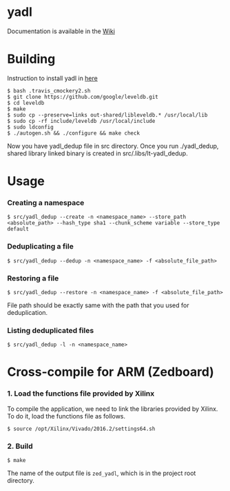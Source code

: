 # yadl

<!--
[![Build Status](https://travis-ci.org/YADL/yadl.svg?branch=master)](https://travis-ci.org/YADL/yadl)
-->
Documentation is available in the [Wiki](https://github.com/YADL/yadl/wiki)

# Building

Instruction to install yadl in [here](https://travis-ci.org/YADL/yadl/jobs/93469413)

```
$ bash .travis_cmockery2.sh
$ git clone https://github.com/google/leveldb.git
$ cd leveldb
$ make
$ sudo cp --preserve=links out-shared/libleveldb.* /usr/local/lib
$ sudo cp -rf include/leveldb /usr/local/include
$ sudo ldconfig
$ ./autogen.sh && ./configure && make check
```

Now you have yadl_dedup file in src directory.
Once you run ./yadl_dedup, shared library linked binary is created in src/.libs/lt-yadl_dedup.

# Usage

### Creating a namespace

```
$ src/yadl_dedup --create -n <namespace_name> --store_path <absolute_path> --hash_type sha1 --chunk_scheme variable --store_type default
```

### Deduplicating a file

```
$ src/yadl_dedup --dedup -n <namespace_name> -f <absolute_file_path>
```

### Restoring a file

```
$ src/yadl_dedup --restore -n <namespace_name> -f <absolute_file_path>
```

File path should be exactly same with the path that you used for deduplication.

### Listing deduplicated files

```
$ src/yadl_dedup -l -n <namespace_name>
```

# Cross-compile for ARM (Zedboard)
### 1. Load the functions file provided by Xilinx
To compile the application, we need to link the libraries provided by Xilinx. To do it, load the functions file as follows.
```
$ source /opt/Xilinx/Vivado/2016.2/settings64.sh
```

### 2. Build
```
$ make
```
The name of the output file is `zed_yadl`, which is in the project root directory.